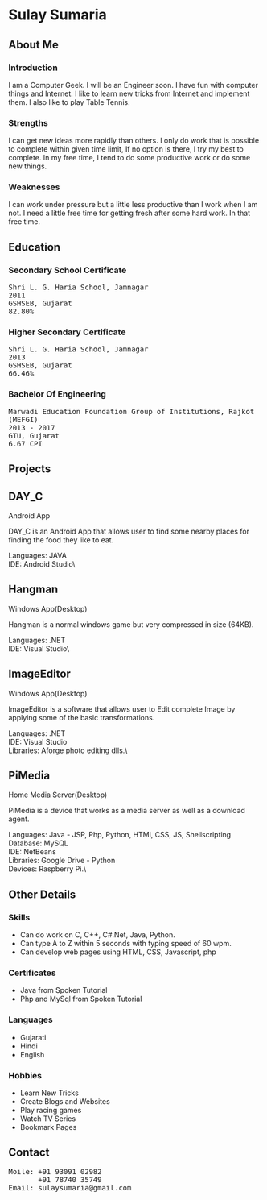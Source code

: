 # Sulay Sumaria

## About Me

### Introduction

I am a Computer Geek. I will be an Engineer soon. I have fun with computer things and Internet. I like to learn new tricks from Internet and implement them. I also like to play Table Tennis.

### Strengths

I can get new ideas more rapidly than others. I only do work that is possible to complete within given time limit, If no option is there, I try my best to complete. In my free time, I tend to do some productive work or do some new things.

### Weaknesses

I can work under pressure but a little less productive than I work when I am not. I need a little free time for getting fresh after some hard work. In that free time.

## Education

### Secondary School Certificate

<pre>
Shri L. G. Haria School, Jamnagar
2011
GSHSEB, Gujarat
82.80%
</pre>

### Higher Secondary Certificate

<pre>
Shri L. G. Haria School, Jamnagar
2013
GSHSEB, Gujarat
66.46%
</pre>

### Bachelor Of Engineering

<pre>
Marwadi Education Foundation Group of Institutions, Rajkot
(MEFGI)
2013 - 2017
GTU, Gujarat
6.67 CPI
</pre>

## Projects

## DAY_C

Android App

DAY_C is an Android App that allows user to find some nearby places for finding the food they like to eat.

Languages: JAVA\
IDE: Android Studio\

## Hangman

Windows App(Desktop)

Hangman is a normal windows game but very compressed in size (64KB).

Languages: .NET\
IDE: Visual Studio\

## ImageEditor

Windows App(Desktop)

ImageEditor is a software that allows user to Edit complete Image by applying some of the basic transformations.

Languages: .NET\
IDE: Visual Studio\
Libraries: Aforge photo editing dlls.\

## PiMedia

Home Media Server(Desktop)

PiMedia is a device that works as a media server as well as a download agent.

Languages: Java - JSP, Php, Python, HTMl, CSS, JS, Shellscripting\
Database: MySQL\
IDE: NetBeans\
Libraries: Google Drive - Python\
Devices: Raspberry Pi.\

## Other Details

### Skills

  - Can do work on C, C++, C#.Net, Java, Python.
  - Can type A to Z within 5 seconds with typing speed of 60 wpm.
  - Can develop web pages using HTML, CSS, Javascript, php

### Certificates

  - Java from Spoken Tutorial
  - Php and MySql from Spoken Tutorial

### Languages

  - Gujarati 
  - Hindi
  - English

### Hobbies

  - Learn New Tricks
  - Create Blogs and Websites
  - Play racing games
  - Watch TV Series
  - Bookmark Pages

## Contact

<pre>
Moile: +91 93091 02982
       +91 78740 35749
Email: sulaysumaria@gmail.com
</pre>
